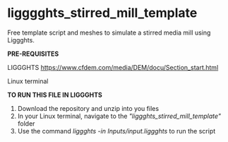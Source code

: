 # ligggghts_stirred_mill_template
Free template script and meshes to simulate a stirred media mill using Liggghts.


**PRE-REQUISITES**

LIGGGHTS https://www.cfdem.com/media/DEM/docu/Section_start.html

Linux terminal



**TO RUN THIS FILE IN LIGGGHTS**
1. Download the repository and unzip into you files
2. In your Linux terminal, navigate to the _"liggghts_stirred_mill_template"_ folder
3. Use the command _liggghts -in Inputs/input.liggghts_ to run the script
